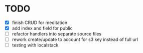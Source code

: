 # TODO
- [x] finish CRUD for meditation
- [x] add index and field for public
- [ ] refactor handlers into separate source files
- [ ] rework create/update to account for s3 key instead of full url
- [ ] testing with localstack
